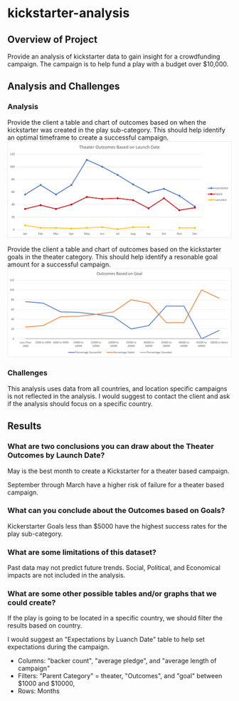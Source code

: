 # kickstarter-analysis

## Overview of Project

Provide an analysis of kickstarter data to gain insight for a crowdfunding campaign. The campaign is to help fund a play with a budget over $10,000. 

## Analysis and Challenges
### Analysis

Provide the client a table and chart of outcomes based on when the kickstarter was created in the play sub-category. This should help identify an optimal timeframe to create a successful campaign.
![Theater Outcomes vs Launch](resources/Theater_Outcomes_vs_Launch.png)

Provide the client a table and chart of outcomes based on the kickstarter goals in the theater category. This should help identify a resonable goal amount for a successful campaign.
![Outcomes vs Goals](resources/Outcomes_vs_Goals.png)

### Challenges

This analysis uses data from all countries, and location specific campaigns is not reflected in the analysis. I would suggest to contact the client and ask if the analysis should focus on a specific country. 

## Results

### What are two conclusions you can draw about the Theater Outcomes by Launch Date?

May is the best month to create a Kickstarter for a theater based campaign.

September through March have a higher risk of failure for a theater based campaign. 
	
### What can you conclude about the Outcomes based on Goals?
	
Kickerstarter Goals less than $5000 have the highest success rates for the play sub-category.

### What are some limitations of this dataset?

Past data may not predict future trends. Social, Political, and Economical impacts are not included in the analysis. 

### What are some other possible tables and/or graphs that we could create?

If the play is going to be located in a specific country, we should filter the results based on country.

I would suggest an "Expectations by Luanch Date" table to help set expectations during the campaign. 
* Columns: "backer count", "average pledge", and "average length of campaign"
* Filters: "Parent Category" = theater, "Outcomes", and "goal" between $1000 and $10000, 
* Rows: Months
